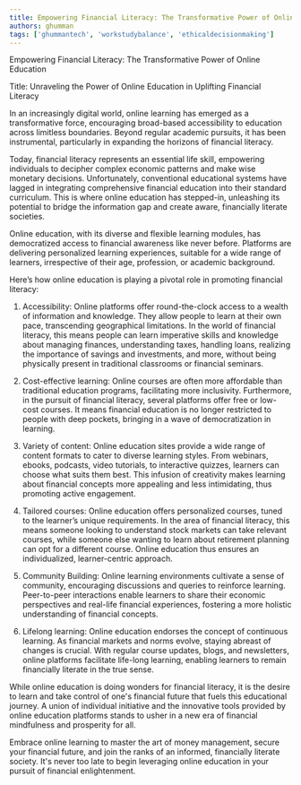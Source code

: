 ```yaml
---
title: Empowering Financial Literacy: The Transformative Power of Online Education
authors: ghumman
tags: ['ghummantech', 'workstudybalance', 'ethicaldecisionmaking']
---
```


Empowering Financial Literacy: The Transformative Power of Online Education
<!-- truncate -->

Title: Unraveling the Power of Online Education in Uplifting Financial Literacy

In an increasingly digital world, online learning has emerged as a transformative force, encouraging broad-based accessibility to education across limitless boundaries. Beyond regular academic pursuits, it has been instrumental, particularly in expanding the horizons of financial literacy.

Today, financial literacy represents an essential life skill, empowering individuals to decipher complex economic patterns and make wise monetary decisions. Unfortunately, conventional educational systems have lagged in integrating comprehensive financial education into their standard curriculum. This is where online education has stepped-in, unleashing its potential to bridge the information gap and create aware, financially literate societies.

Online education, with its diverse and flexible learning modules, has democratized access to financial awareness like never before. Platforms are delivering personalized learning experiences, suitable for a wide range of learners, irrespective of their age, profession, or academic background.

Here’s how online education is playing a pivotal role in promoting financial literacy:

1. Accessibility: Online platforms offer round-the-clock access to a wealth of information and knowledge. They allow people to learn at their own pace, transcending geographical limitations. In the world of financial literacy, this means people can learn imperative skills and knowledge about managing finances, understanding taxes, handling loans, realizing the importance of savings and investments, and more, without being physically present in traditional classrooms or financial seminars.

2. Cost-effective learning: Online courses are often more affordable than traditional education programs, facilitating more inclusivity. Furthermore, in the pursuit of financial literacy, several platforms offer free or low-cost courses. It means financial education is no longer restricted to people with deep pockets, bringing in a wave of democratization in learning.

3. Variety of content: Online education sites provide a wide range of content formats to cater to diverse learning styles. From webinars, ebooks, podcasts, video tutorials, to interactive quizzes, learners can choose what suits them best. This infusion of creativity makes learning about financial concepts more appealing and less intimidating, thus promoting active engagement.

4. Tailored courses: Online education offers personalized courses, tuned to the learner’s unique requirements. In the area of financial literacy, this means someone looking to understand stock markets can take relevant courses, while someone else wanting to learn about retirement planning can opt for a different course. Online education thus ensures an individualized, learner-centric approach.

5. Community Building: Online learning environments cultivate a sense of community, encouraging discussions and queries to reinforce learning. Peer-to-peer interactions enable learners to share their economic perspectives and real-life financial experiences, fostering a more holistic understanding of financial concepts.

6. Lifelong learning: Online education endorses the concept of continuous learning. As financial markets and norms evolve, staying abreast of changes is crucial. With regular course updates, blogs, and newsletters, online platforms facilitate life-long learning, enabling learners to remain financially literate in the true sense.

While online education is doing wonders for financial literacy, it is the desire to learn and take control of one's financial future that fuels this educational journey. A union of individual initiative and the innovative tools provided by online education platforms stands to usher in a new era of financial mindfulness and prosperity for all. 

Embrace online learning to master the art of money management, secure your financial future, and join the ranks of an informed, financially literate society. It's never too late to begin leveraging online education in your pursuit of financial enlightenment.
